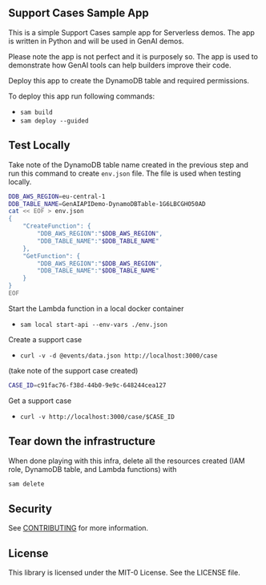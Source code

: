 ## Support Cases Sample App

This is a simple Support Cases sample app for Serverless demos. The app is written in Python and will be used in GenAI demos.

Please note the app is not perfect and it is purposely so. The app is used to demonstrate how GenAI tools can help builders improve their code.

Deploy this app to create the DynamoDB table and required permissions.

To deploy this app run following commands:
- `sam build`
- `sam deploy --guided`

## Test Locally 

Take note of the DynamoDB table name created in the previous step and run this command to create `env.json` file. The file is used when testing locally.

```sh
DDB_AWS_REGION=eu-central-1
DDB_TABLE_NAME=GenAIAPIDemo-DynamoDBTable-1G6LBCGHO50AD
cat << EOF > env.json
{
	"CreateFunction": {
		"DDB_AWS_REGION":"$DDB_AWS_REGION",
		"DDB_TABLE_NAME":"$DDB_TABLE_NAME"
	},
	"GetFunction": {
		"DDB_AWS_REGION":"$DDB_AWS_REGION",
		"DDB_TABLE_NAME":"$DDB_TABLE_NAME"
	}
}
EOF
```

Start the Lambda function in a local docker container
- `sam local start-api --env-vars ./env.json`

Create a support case 
- `curl -v -d @events/data.json http://localhost:3000/case`

(take note of the support case created)
```sh
CASE_ID=c91fac76-f38d-44b0-9e9c-648244cea127
```

Get a support case 
- `curl -v http://localhost:3000/case/$CASE_ID`

## Tear down the infrastructure

When done playing with this infra, delete all the resources created (IAM role, DynamoDB table, and Lambda functions) with 

```sh
sam delete
```

## Security

See [CONTRIBUTING](CONTRIBUTING.md#security-issue-notifications) for more information.

## License

This library is licensed under the MIT-0 License. See the LICENSE file.

